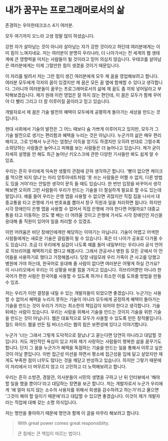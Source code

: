 # 내가 꿈꾸는 프로그래머로서의 삶
존경하는 우아한테크코스 4기 여러분.

모두 여기까지 오느라 고생 정말 많이 하셨습니다. 

강한 자가 살아남는 것이 아니라 살아남는 자가 강한 것이라고 하던데 여러분에게는 이미 힘이 느껴지네요. 저는 여러분이 분명히 우리나라, 더 나아가서는 전 세계의 웹 생태계에 큰 영향력을 미치는 사람들이 될 것이라고 믿어 의심치 않습니다. 우테코를 살아남은 여러분에게는 이제 그럴만한 힘이 생겼을 것이기 때문입니다.

이 자리를 빌려서 저는 그런 힘이 생긴 여러분에게 모두 제 꿈을 영업해보려고 합니다. 여러분 모두에게 각자의 꿈이 있겠지만 제 꿈은 모든 꿈 옆에 함께할 수 있다고 생각합니다. 그러니까 여러분들이 꿈꾸는 프로그래머로서의 삶에 제 꿈도 좀 끼워 넣어달라고 부탁해보겠습니다. 제가 원래 이런 영업은 잘 하지 않는 편인데, 이 꿈은 모두가 함께 꾸어야 더 빨리 그리고 더 잘 이루어질 꿈이라고 믿고 있습니다.

개발자로서 제 꿈은 기술 발전의 혜택이 모두에게 공평하게 돌아가는 세상을 만드는 것입니다. 

현대 사회에서 기술의 발전은 그 어느 때보다 숨 가쁘게 이루어지고 있지만, 모두가 그 기술 발전으로 생기는 편리함과 혜택을 누리는 것은 아닙니다. 누군가의 삶은 매우 편리해지고, 그로 인해서 누군가는 엄청난 이득을 얻기도 하겠지만 오히려 반대로 그럴수록 소외당하는 사람들은 늘어나고 피해를 보는 사람들은 더 늘어나고 있습니다. 제가 굳이 자세히 설명을 안 해도 최근 늘어난 키오스크에 관한 다양한 기사들만 봐도 쉽게 알 수 있죠. 

우리는 흔히 우리에게 익숙한 생활의 관점에 갇혀 생각하곤 합니다. '빵이 없으면 케이크를 먹으면 되지 않냐'는 마리 앙투아네트처럼 '못 쓰는 사람들은 어쩔 수 없지, 다른 방법도 있을 거야'라는 안일한 생각이 문득 들 때도 있습니다. 한 번만 입장을 바꾸어서 생각해보면 오히려 그런 사람들이 우리가 만드는 기술을 더 절실하게 필요로 할 수도 있는데 말입니다. 예를 들어 우리는 은행 앱을 사용할 수 없으면 귀찮지만 직접 집을 나서서 대중교통을 타고 은행에 가서 번호표를 뽑아서 창구 직원과 일을 처리하면 됩니다. 하지만 시각 장애인이 은행 앱을 사용할 수 없어서 직접 은행에 가야 한다면 어떨까요? 대중교통을 타고 이동하는 것도 몇 배는 더 어려울 것이고 은행에 가서도 시각 장애인인 자신을 응대해 줄 직원이 있어야 일을 처리할 수 있겠죠.

이런 어려움은 비단 장애인에게만 해당하는 이야기는 아닙니다. 기술이 어렵고 어색한 사람들에게는 새로운 기술은 걸림돌이 될 수 있습니다. 혹은 더 나아가 공포로 다가올 수도 있습니다. 조금 더 우리에게 실감이 나도록 예를 들어 내일부터는 우리나라 공식 언어로 히브리어를 채택하기로 했다고 해봅시다. 그래서 관공서나 병원 등 모든 곳에서 이 언어들을 사용하기로 했다고 가정해봅시다. 당장 내일모레 우리 가족이 큰 사고를 당했고 병원에 가야 하는데, 한국어로 응대해 줄 사람이 없다면 여러분은 어떻게 하실 건가요? 이 시나리오에서 우리는 이 상황을 바꿀 힘을 가지고 있습니다. 히브리어뿐만 아니라 한국어가 편한 사람은 한국어를 사용할 수 있도록 하거나 최소한 이를 도와줄 방법을 만들 수 있죠.

저는 우리가 이런 결정을 내릴 수 있는 개발자들이 되었으면 좋겠습니다. 누군가는 사용할 수 없어서 혜택을 누리지 못하는  기술이 아니라 모두에게 공정하게 혜택이 돌아가는 기술을 만드는 것이 우리가 가지는 최소한의 책임감이 되어야 한다고 생각합니다. 기술 뒤에는 사람이 있습니다. 우리는 사람을 위해서 기술을 만드는 것이지 기술을 위한 기술을 만드는 것이 아닙니다. 웹은 대표적으로 모두가 사용할 수 있도록 만든 창작물입니다. 월드 와이드 웹을 만든 팀 버너스리는 웹의 힘은 보편성에 있다고 이야기합니다.

누군가 '너는 그래서 그렇게 도덕적으로 잘났냐'고 묻는다면 당연히 아니라고 대답할 것입니다. 저도 개인적인 욕심이 있고 저와 제가 사랑하는 사람들이 행복한 삶을 꿈꾸기도 합니다. 단지 그 꿈을 누군가가 혜택을 독점하는 기술을 만드는 일을 통해서 이루고 싶은 것이 아닐 뿐입니다. 이번 접근성 미션을 하면서 평소에 접근성을 입에 달고 살았지만 제게도 부족한 점이 너무도 많다는 것을 깨닫고 반성하고 있습니다. 하지만 그렇기 때문에 이 자리에서 더 머무르지 않고 더 고민하고 더 노력해보려고 합니다.

우리는 흔히 소방관, 경찰관, 의사분들이 시민의 생명을 구하고 난 뒤 인터뷰에서 '해야 할 일을 했을 뿐이다'라고 대답하는 장면을 보곤 합니다. 저는 개발자로서 누군가 우리에게 '왜 얼마 되지 않는 소수의 사용자를 위해서 희생을 감수하려고 하는가'라고 물으면 '그것이 해야 할 일이기 때문에'라고 대답할 수 있으면 좋겠습니다. 이것이 제가 개발자라는 직업에 대해 갖는 소명 의식입니다.

저는 명언을 좋아하기 때문에 명언과 함께 이 글을 마무리 해보려고 합니다.

> With great power comes great responsiblity.
>
> 큰 힘에는 큰 책임이 따르는 법이다.
